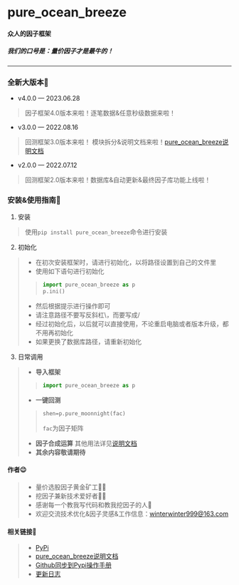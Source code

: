# pure_ocean_breeze 
#### **众人的因子框架**
##### 我们的口号是：量价因子才是最牛的！
***

### 全新大版本📢
* v4.0.0 — 2023.06.28
> 因子框架4.0版本来啦！逐笔数据&任意秒级数据来啦！

* v3.0.0 — 2022.08.16

>回测框架3.0版本来啦！ 模块拆分&说明文档来啦！[pure_ocean_breeze说明文档](https://chen-001.github.io/pure_ocean_breeze/)
* v2.0.0 — 2022.07.12
>回测框架2.0版本来啦！数据库&自动更新&最终因子库功能上线啦！

### 安装&使用指南🎯
1. 安装
> 使用`pip install pure_ocean_breeze`命令进行安装
2. 初始化
>* 在初次安装框架时，请进行初始化，以将路径设置到自己的文件里
>* 使用如下语句进行初始化
>>```python
>>import pure_ocean_breeze as p
>>p.ini()
>>```
>* 然后根据提示进行操作即可
>* 请注意路径不要写反斜杠\，而要写成/
>* 经过初始化后，以后就可以直接使用，不论重启电脑或者版本升级，都不用再初始化
>* 如果更换了数据库路径，请重新初始化
3. 日常调用
>* **导入框架** 
>>```python
>>import pure_ocean_breeze as p
>>```
>* **一键回测** 
>>```python
>>shen=p.pure_moonnight(fac)
>>```
>>`fac`为因子矩阵
>* **因子合成运算** 其他用法详见[说明文档](https://chen-001.github.io/pure_ocean_breeze/)
>* **其余内容敬请期待**

#### 作者😉
>* 量价选股因子黄金矿工💁‍♂️
>* 挖因子兼新技术爱好者💁‍♂️
>* 感谢每一个教我写代码和教我挖因子的人💐
>* 欢迎交流技术优化&因子灵感&工作信息：<winterwinter999@163.com>

#### 相关链接🔗
>* [PyPi](https://pypi.org/project/pure-ocean-breeze/)
>* [pure_ocean_breeze说明文档](https://chen-001.github.io/pure_ocean_breeze/)
>* [Github同步到Pypi操作手册](https://github.com/chen-001/pure_ocean_breeze/blob/master/Github同步Pypi操作手册/Github同步Pypi操作手册.md)
>* [更新日志](https://github.com/chen-001/pure_ocean_breeze/blob/master/更新日志/更新日志.md)

